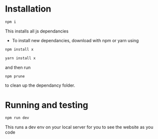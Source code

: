 # Installation

```sh
npm i
```
This installs all js dependancies
- To install new dependancies, download with npm or yarn using
```sh
npm install x
```

```sh
yarn install x
```
and then run 
```sh
npm prune
```
to clean up the dependancy folder.

# Running and testing

```sh
npm run dev
```

This runs a dev env on your local server for you to see the website as you code

 